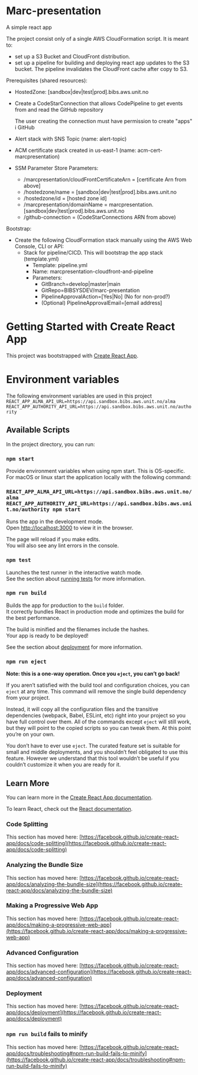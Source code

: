 # Marc-presentation

A simple react app

The project consist only of a single AWS CloudFormation script. It is meant to:

- set up a S3 Bucket and CloudFront distribution.
- set up a pipeline for building and deploying react app updates to the S3 bucket. The pipeline invalidates the CloudFront cache after copy to S3.

Prerequisites (shared resources):

- HostedZone: [sandbox|dev|test|prod].bibs.aws.unit.no
- Create a CodeStarConnection that allows CodePipeline to get events from and read the GitHub repository

  The user creating the connection must have permission to create "apps" i GitHub

- Alert stack with SNS Topic (name: alert-topic)
- ACM certificate stack created in us-east-1 (name: acm-cert-marcpresentation)
- SSM Parameter Store Parameters:
  - /marcpresentation/cloudFrontCertificateArn = [certificate Arn from above]
  - /hostedzone/name = [sandbox|dev|test|prod].bibs.aws.unit.no
  - /hostedzone/id = [hosted zone id]
  - /marcpresentation/domainName = marcpresentation.[sandbox|dev|test|prod].bibs.aws.unit.no
  - /github-connection = (CodeStarConnections ARN from above)

Bootstrap:

- Create the following CloudFormation stack manually using the AWS Web Console, CLI or API:
  - Stack for pipeline/CICD. This will bootstrap the app stack (template.yml)
    - Template: pipeline.yml
    - Name: marcpresentation-cloudfront-and-pipeline
    - Parameters:
      - GitBranch=develop|master|main
      - GitRepo=BIBSYSDEV/marc-presentation
      - PipelineApprovalAction=[Yes|No] (No for non-prod?)
      - (Optional) PipelineApprovalEmail=[email address]

# Getting Started with Create React App

This project was bootstrapped with [Create React App](https://github.com/facebook/create-react-app).

# Environment variables

The following environment variables are used in this project
`REACT_APP_ALMA_API_URL=https://api.sandbox.bibs.aws.unit.no/alma`
`REACT_APP_AUTHORITY_API_URL=https://api.sandbox.bibs.aws.unit.no/authority`

## Available Scripts

In the project directory, you can run:

### `npm start`

Provide environment variables when using npm start. This is OS-specific. For macOS or linux start the application
locally with the following command:

### `REACT_APP_ALMA_API_URL=https://api.sandbox.bibs.aws.unit.no/alma REACT_APP_AUTHORITY_API_URL=https://api.sandbox.bibs.aws.unit.no/authority npm start`

Runs the app in the development mode.\
Open [http://localhost:3000](http://localhost:3000) to view it in the browser.

The page will reload if you make edits.\
You will also see any lint errors in the console.

### `npm test`

Launches the test runner in the interactive watch mode.\
See the section about [running tests](https://facebook.github.io/create-react-app/docs/running-tests) for more information.

### `npm run build`

Builds the app for production to the `build` folder.\
It correctly bundles React in production mode and optimizes the build for the best performance.

The build is minified and the filenames include the hashes.\
Your app is ready to be deployed!

See the section about [deployment](https://facebook.github.io/create-react-app/docs/deployment) for more information.

### `npm run eject`

**Note: this is a one-way operation. Once you `eject`, you can’t go back!**

If you aren’t satisfied with the build tool and configuration choices, you can `eject` at any time. This command will remove the single build dependency from your project.

Instead, it will copy all the configuration files and the transitive dependencies (webpack, Babel, ESLint, etc) right into your project so you have full control over them. All of the commands except `eject` will still work, but they will point to the copied scripts so you can tweak them. At this point you’re on your own.

You don’t have to ever use `eject`. The curated feature set is suitable for small and middle deployments, and you shouldn’t feel obligated to use this feature. However we understand that this tool wouldn’t be useful if you couldn’t customize it when you are ready for it.

## Learn More

You can learn more in the [Create React App documentation](https://facebook.github.io/create-react-app/docs/getting-started).

To learn React, check out the [React documentation](https://reactjs.org/).

### Code Splitting

This section has moved here: [https://facebook.github.io/create-react-app/docs/code-splitting](https://facebook.github.io/create-react-app/docs/code-splitting)

### Analyzing the Bundle Size

This section has moved here: [https://facebook.github.io/create-react-app/docs/analyzing-the-bundle-size](https://facebook.github.io/create-react-app/docs/analyzing-the-bundle-size)

### Making a Progressive Web App

This section has moved here: [https://facebook.github.io/create-react-app/docs/making-a-progressive-web-app](https://facebook.github.io/create-react-app/docs/making-a-progressive-web-app)

### Advanced Configuration

This section has moved here: [https://facebook.github.io/create-react-app/docs/advanced-configuration](https://facebook.github.io/create-react-app/docs/advanced-configuration)

### Deployment

This section has moved here: [https://facebook.github.io/create-react-app/docs/deployment](https://facebook.github.io/create-react-app/docs/deployment)

### `npm run build` fails to minify

This section has moved here: [https://facebook.github.io/create-react-app/docs/troubleshooting#npm-run-build-fails-to-minify](https://facebook.github.io/create-react-app/docs/troubleshooting#npm-run-build-fails-to-minify)
